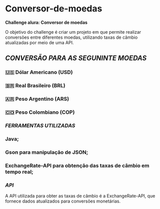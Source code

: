 # Conversor-de-moedas

**Challenge alura: Conversor de moedas**

O objetivo do challenge é criar um projeto em que permite realizar conversões entre diferentes moedas, utilizando taxas de câmbio atualizadas por meio de uma API.

## *CONVERSÃO PARA AS SEGUNINTE MOEDAS*
 ### 🇺🇸 Dólar Americano (USD)
 ### 🇧🇷 Real Brasileiro (BRL)
 ### 🇦🇷 Peso Argentino (ARS)
 ### 🇨🇴 Peso Colombiano (COP)

### *FERRAMENTAS UTILIZADAS*
### Java;
### Gson para manipulação de JSON;
### ExchangeRate-API para obtenção das taxas de câmbio em tempo real;

### *API*
A API utilizada para obter as taxas de câmbio é a ExchangeRate-API, que fornece dados atualizados para conversões monetárias.
